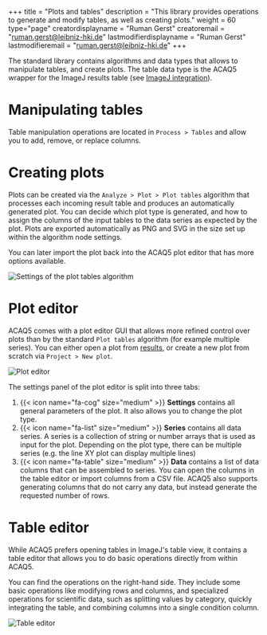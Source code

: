 +++
title = "Plots and tables"
description = "This library provides operations to generate and modify tables, as well as creating plots."
weight = 60
type="page"
creatordisplayname = "Ruman Gerst"
creatoremail = "ruman.gerst@leibniz-hki.de"
lastmodifierdisplayname = "Ruman Gerst"
lastmodifieremail = "ruman.gerst@leibniz-hki.de"
+++

The standard library contains algorithms and data types that allows to manipulate tables,
and create plots. The table data type is the ACAQ5 wrapper for the ImageJ results table
(see [ImageJ integration](/documentation/standard-library/imagej-integration)).

# Manipulating tables

Table manipulation operations are located in `Process > Tables` and allow you
to add, remove, or replace columns.

# Creating plots

Plots can be created via the `Analyze > Plot > Plot tables` algorithm that
processes each incoming result table and produces an automatically generated plot.
You can decide which plot type is generated, and how to assign the columns of
the input tables to the data series as expected by the plot.
Plots are exported automatically as PNG and SVG in the size set up within the algorithm node settings.

You can later import the plot back into the ACAQ5 plot editor that has more options available.

![Settings of the plot tables algorithm](/img/documentation/plot-tables-settings.png)

# Plot editor

ACAQ5 comes with a plot editor GUI that allows more refined control over plots than
by the standard `Plot tables` algorithm (for example multiple series).
You can either open a plot from [results](/documentation/result-analysis), or
create a new plot from scratch via `Project > New plot`.

![Plot editor](/img/documentation/plot-editor-ui.png)

The settings panel of the plot editor is split into three tabs:

1. {{< icon name="fa-cog" size="medium" >}} **Settings** contains all general parameters of the plot. It also allows you to change the plot type.
2. {{< icon name="fa-list" size="medium" >}} **Series** contains all data series. A series is a collection of string or number arrays that is used as input for the plot. Depending on the plot type, there can be multiple series (e.g. the line XY plot can display multiple lines)
3. {{< icon name="fa-table" size="medium" >}} **Data** contains a list of data columns that can be assembled to series. You can open the columns in the table editor or import columns from a CSV file. ACAQ5 also supports generating columns that do not carry any data, but instead generate the requested number of rows.

# Table editor

While ACAQ5 prefers opening tables in ImageJ's table view, it contains a table editor that
allows you to do basic operations directly from within ACAQ5.

You can find the operations on the right-hand side. They include some basic operations like
modifying rows and columns, and specialized operations for scientific data, such as
splitting values by category, quickly integrating the table, and combining columns into a single condition column.

![Table editor](/img/documentation/table-analyzer-ui.png)
